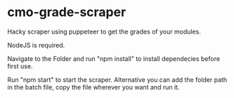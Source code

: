 # cmo-grade-scraper
Hacky scraper using puppeteer to get the grades of your modules.

NodeJS is required.

Navigate to the Folder and run "npm install" to install dependecies before first use.

Run "npm start" to start the scraper. 
Alternative you can add the folder path in the batch file, copy the file wherever you want and run it.


